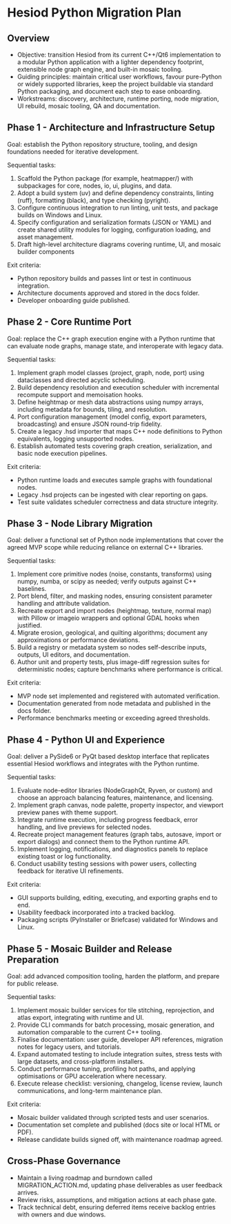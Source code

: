 # Hesiod Python Migration Plan

## Overview
- Objective: transition Hesiod from its current C++/Qt6 implementation to a modular Python application with a lighter dependency footprint, extensible node graph engine, and built-in mosaic tooling.
- Guiding principles: maintain critical user workflows, favour pure-Python or widely supported libraries, keep the project buildable via standard Python packaging, and document each step to ease onboarding.
- Workstreams: discovery, architecture, runtime porting, node migration, UI rebuild, mosaic tooling, QA and documentation.

## Phase 1 - Architecture and Infrastructure Setup
Goal: establish the Python repository structure, tooling, and design foundations needed for iterative development.

Sequential tasks:
1. Scaffold the Python package (for example, heatmapper/) with subpackages for core, nodes, io, ui, plugins, and data.
2. Adopt a build system (uv) and define dependency constraints, linting (ruff), formatting (black), and type checking (pyright).
3. Configure continuous integration to run linting, unit tests, and package builds on Windows and Linux.
4. Specify configuration and serialization formats (JSON or YAML) and create shared utility modules for logging, configuration loading, and asset management.
5. Draft high-level architecture diagrams covering runtime, UI, and mosaic builder components

Exit criteria:
- Python repository builds and passes lint or test in continuous integration.
- Architecture documents approved and stored in the docs folder.
- Developer onboarding guide published.

## Phase 2 - Core Runtime Port
Goal: replace the C++ graph execution engine with a Python runtime that can evaluate node graphs, manage state, and interoperate with legacy data.

Sequential tasks:
1. Implement graph model classes (project, graph, node, port) using dataclasses and directed acyclic scheduling.
2. Build dependency resolution and execution scheduler with incremental recompute support and memoisation hooks.
3. Define heightmap or mesh data abstractions using numpy arrays, including metadata for bounds, tiling, and resolution.
4. Port configuration management (model config, export parameters, broadcasting) and ensure JSON round-trip fidelity.
5. Create a legacy .hsd importer that maps C++ node definitions to Python equivalents, logging unsupported nodes.
6. Establish automated tests covering graph creation, serialization, and basic node execution pipelines.

Exit criteria:
- Python runtime loads and executes sample graphs with foundational nodes.
- Legacy .hsd projects can be ingested with clear reporting on gaps.
- Test suite validates scheduler correctness and data structure integrity.

## Phase 3 - Node Library Migration
Goal: deliver a functional set of Python node implementations that cover the agreed MVP scope while reducing reliance on external C++ libraries.

Sequential tasks:
1. Implement core primitive nodes (noise, constants, transforms) using numpy, numba, or scipy as needed; verify outputs against C++ baselines.
2. Port blend, filter, and masking nodes, ensuring consistent parameter handling and attribute validation.
3. Recreate export and import nodes (heightmap, texture, normal map) with Pillow or imageio wrappers and optional GDAL hooks when justified.
4. Migrate erosion, geological, and quilting algorithms; document any approximations or performance deviations.
5. Build a registry or metadata system so nodes self-describe inputs, outputs, UI editors, and documentation.
6. Author unit and property tests, plus image-diff regression suites for deterministic nodes; capture benchmarks where performance is critical.

Exit criteria:
- MVP node set implemented and registered with automated verification.
- Documentation generated from node metadata and published in the docs folder.
- Performance benchmarks meeting or exceeding agreed thresholds.

## Phase 4 - Python UI and Experience
Goal: deliver a PySide6 or PyQt based desktop interface that replicates essential Hesiod workflows and integrates with the Python runtime.

Sequential tasks:
1. Evaluate node-editor libraries (NodeGraphQt, Ryven, or custom) and choose an approach balancing features, maintenance, and licensing.
2. Implement graph canvas, node palette, property inspector, and viewport preview panes with theme support.
3. Integrate runtime execution, including progress feedback, error handling, and live previews for selected nodes.
4. Recreate project management features (graph tabs, autosave, import or export dialogs) and connect them to the Python runtime API.
5. Implement logging, notifications, and diagnostics panels to replace existing toast or log functionality.
6. Conduct usability testing sessions with power users, collecting feedback for iterative UI refinements.

Exit criteria:
- GUI supports building, editing, executing, and exporting graphs end to end.
- Usability feedback incorporated into a tracked backlog.
- Packaging scripts (PyInstaller or Briefcase) validated for Windows and Linux.

## Phase 5 - Mosaic Builder and Release Preparation
Goal: add advanced composition tooling, harden the platform, and prepare for public release.

Sequential tasks:
1. Implement mosaic builder services for tile stitching, reprojection, and atlas export, integrating with runtime and UI.
2. Provide CLI commands for batch processing, mosaic generation, and automation comparable to the current C++ tooling.
3. Finalise documentation: user guide, developer API references, migration notes for legacy users, and tutorials.
4. Expand automated testing to include integration suites, stress tests with large datasets, and cross-platform installers.
5. Conduct performance tuning, profiling hot paths, and applying optimisations or GPU acceleration where necessary.
6. Execute release checklist: versioning, changelog, license review, launch communications, and long-term maintenance plan.

Exit criteria:
- Mosaic builder validated through scripted tests and user scenarios.
- Documentation set complete and published (docs site or local HTML or PDF).
- Release candidate builds signed off, with maintenance roadmap agreed.

## Cross-Phase Governance
- Maintain a living roadmap and burndown called MIGRATION_ACTION.md, updating phase deliverables as user feedback arrives.
- Review risks, assumptions, and mitigation actions at each phase gate.
- Track technical debt, ensuring deferred items receive backlog entries with owners and due windows.

